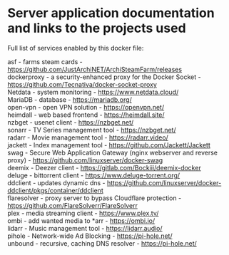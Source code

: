 # Server application documentation and links to the projects used  

Full list of services enabled by this docker file:  
  
asf - farms steam cards - https://github.com/JustArchiNET/ArchiSteamFarm/releases  
dockerproxy - a security-enhanced proxy for the Docker Socket - https://github.com/Tecnativa/docker-socket-proxy  
Netdata - system monitoring - https://www.netdata.cloud/  
MariaDB - database - https://mariadb.org/  
open-vpn - open VPN solution - https://openvpn.net/  
heimdall - web based frontend - https://heimdall.site/  
nzbget - usenet client - https://nzbget.net/  
sonarr - TV Series management tool - https://nzbget.net/  
radarr - Movie management tool - https://radarr.video/  
jackett - Index management tool - https://github.com/Jackett/Jackett  
swag - Secure Web Application Gateway (nginx webserver and reverse proxy) - https://github.com/linuxserver/docker-swag  
deemix - Deezer client - https://gitlab.com/Bockiii/deemix-docker  
deluge - bittorrent client - https://www.deluge-torrent.org/  
ddclient - updates dynamic dns - https://github.com/linuxserver/docker-ddclient/pkgs/container/ddclient  
flaresolver - proxy server to bypass Cloudflare protection - https://github.com/FlareSolverr/FlareSolverr  
plex - media streaming client - https://www.plex.tv/  
ombi - add wanted media to *arr - https://ombi.io/  
lidarr - Music management tool - https://lidarr.audio/  
pihole - Network-wide Ad Blocking  - https://pi-hole.net/  
unbound - recursive, caching DNS resolver - https://pi-hole.net/
